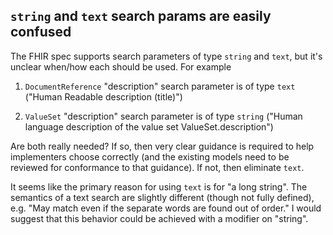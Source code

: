 ## `string` and `text` search params are easily confused

The FHIR spec supports search parameters of type `string` and `text`, but it's
unclear when/how  each should be used.  For example

1. `DocumentReference` "description" search parameter is of type `text`
("Human Readable description (title)") 

2. `ValueSet` "description" search parameter is of type `string` ("Human
language description of the value set	ValueSet.description")

Are both really needed? If so, then very clear guidance is required to help
implementers choose correctly (and the existing models need to be reviewed for
conformance to that guidance). If not, then eliminate `text`.

It seems like the primary reason for using `text` is for "a long string". The
semantics of a text search are slightly different (though not fully defined),
e.g. "May match even if the separate words are found out of order."  I would
suggest that this behavior could be achieved with a modifier on "string".
